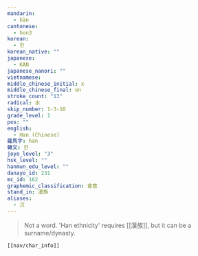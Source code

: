 ```yaml
---
mandarin:
  - hàn
cantonese:
  - hon3
korean:
  - 한
korean_native: ""
japanese:
  - KAN
japanese_nanori: ""
vietnamese:
middle_chinese_initial: x
middle_chinese_final: ɑn
stroke_count: "13"
radical: 水
skip_number: 1-3-10
grade_level: 1
pos: ""
english:
  - Han (Chinese)
羅馬字: han
韓文: 한
joyo_level: "3"
hsk_level: ""
hanmun_edu_level: ""
danayo_id: 231
mc_id: 162
graphemic_classification: 會意
stand_in: 漢族
aliases:
  - 汉
---
```

> Not a word.  'Han ethnicity' requires [[漢族]], but it can be a surname/dynasty.
```meta-bind-embed
[[nav/char_info]]
```